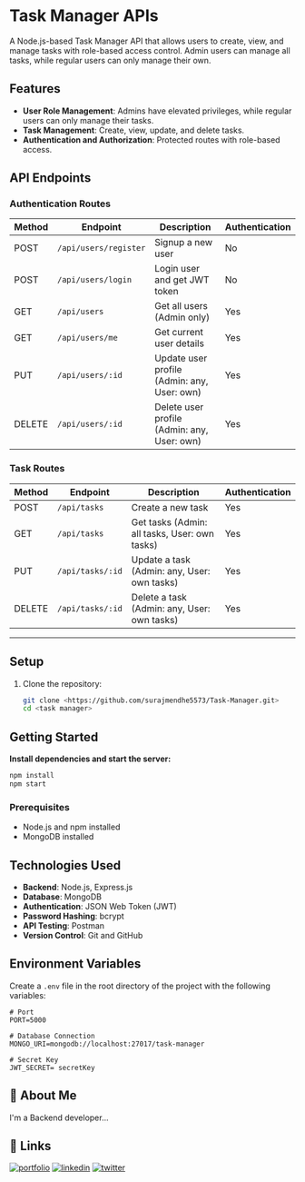 # Task Manager APIs

A Node.js-based Task Manager API that allows users to create, view, and manage tasks with role-based access control. Admin users can manage all tasks, while regular users can only manage their own.

## Features
- **User Role Management**: Admins have elevated privileges, while regular users can only manage their tasks.
- **Task Management**: Create, view, update, and delete tasks.
- **Authentication and Authorization**: Protected routes with role-based access.


## API Endpoints

### Authentication Routes

| Method | Endpoint            | Description                  | Authentication |
|--------|---------------------|------------------------------|----------------|
| POST   | `/api/users/register` | Signup a new user          | No             |
| POST   | `/api/users/login`    | Login user and get JWT token | No            |
| GET    | `/api/users`    | Get all users (Admin only)                  | Yes            |
| GET    | `/api/users/me` | Get current user details                    | Yes            |
| PUT    | `/api/users/:id`| Update user profile (Admin: any, User: own) | Yes            |
| DELETE | `/api/users/:id`| Delete user profile (Admin: any, User: own) | Yes            |

### Task Routes

| Method | Endpoint          | Description                                   | Authentication |
|--------|-------------------|-----------------------------------------------|----------------|
| POST   | `/api/tasks`      | Create a new task                            | Yes            |
| GET    | `/api/tasks`      | Get tasks (Admin: all tasks, User: own tasks) | Yes            |
| PUT    | `/api/tasks/:id`  | Update a task (Admin: any, User: own tasks)   | Yes            |
| DELETE | `/api/tasks/:id`  | Delete a task (Admin: any, User: own tasks)   | Yes            |

---

## Setup

1. Clone the repository:
   ```bash
   git clone <https://github.com/surajmendhe5573/Task-Manager.git>
   cd <task manager>


## Getting Started

**Install dependencies and start the server:**

```bash
npm install
npm start
```

### Prerequisites
- Node.js and npm installed
- MongoDB installed

## Technologies Used
- **Backend**: Node.js, Express.js
- **Database**: MongoDB
- **Authentication**: JSON Web Token (JWT)
- **Password Hashing**: bcrypt
- **API Testing**: Postman
- **Version Control**: Git and GitHub
## Environment Variables

Create a `.env` file in the root directory of the project with the following variables:

```
# Port
PORT=5000

# Database Connection
MONGO_URI=mongodb://localhost:27017/task-manager

# Secret Key
JWT_SECRET= secretKey

```


## 🚀 About Me
I'm a Backend developer...


## 🔗 Links
[![portfolio](https://img.shields.io/badge/my_portfolio-000?style=for-the-badge&logo=ko-fi&logoColor=white)](https://github.com/surajmendhe5573)
[![linkedin](https://img.shields.io/badge/linkedin-0A66C2?style=for-the-badge&logo=linkedin&logoColor=white)](https://www.linkedin.com/in/suraj-mendhe-569879233/?original_referer=https%3A%2F%2Fsearch%2Eyahoo%2Ecom%2F&originalSubdomain=in)
[![twitter](https://img.shields.io/badge/twitter-1DA1F2?style=for-the-badge&logo=twitter&logoColor=white)](https://twitter.com/)


